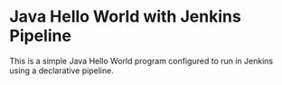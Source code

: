# Java Hello World with Jenkins Pipeline

This is a simple Java Hello World program configured to run in Jenkins using a declarative pipeline.
